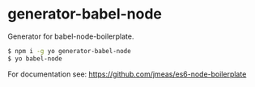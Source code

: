 # generator-babel-node

Generator for babel-node-boilerplate.

```sh
$ npm i -g yo generator-babel-node
$ yo babel-node
```

For documentation see: https://github.com/jmeas/es6-node-boilerplate
